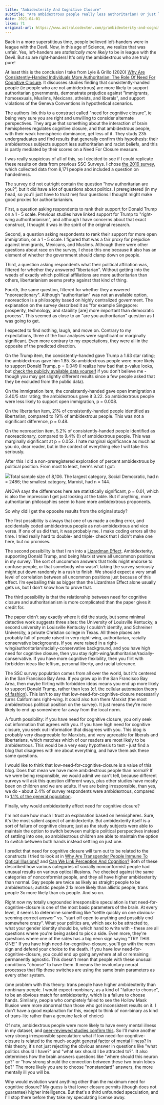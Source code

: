```yaml
---
title: "Ambidexterity And Cognitive Closure"
subtitle: "Are ambidextrous people really less authoritarian? Or just less conformist?"
date: 2021-04-01
likes: 71
original-url: https://www.astralcodexten.com/p/ambidexterity-and-cognitive-closure
---
```

Back in a more superstitious time, people believed left-handers were in league with the Devil. Now, in this age of Science, we realize that was unfair. Yes, left-handers are _statistically more likely_ to be in league with the Devil. But so are right-handers! It's only the ambidextrous who are truly pure!

At least this is the conclusion I take from Lyle & Grillo (2020) [Why Are Consistently-Handed Individuals More Authoritarian: The Role Of Need For Cognitive Closure](https://sci-hub.se/https://www.tandfonline.com/doi/abs/10.1080/1357650X.2020.1765791). It discusses studies finding that consistently-handed people (ie people who are not ambidextrous) are more likely to support authoritarian governments, demonstrate prejudice against "immigrants, homosexuals, Muslims, Mexicans, atheists, and liberals", and support violations of the Geneva Conventions in hypothetical scenarios.

The authors link this to a construct called "need for cognitive closure", ie being very sure you are right and unwilling to consider alternate perspectives. They argue that something about the interaction of brain hemispheres regulates cognitive closure, and that ambidextrous people, with their weak hemispheric dominance, get less of it. They study 235 undergraduates and find results that generally confirm this hypothesis: their ambidextrous subjects support less authoritarian and racist beliefs, and this is partly mediated by their scores on a Need For Closure measure.

I was really suspicious of all of this, so I decided to see if I could replicate these results on data from previous SSC Surveys. I chose [the 2019 survey](https://slatestarcodex.com/2019/01/13/ssc-survey-results-2019/), which collected data from 8,171 people and included a question on handedness. 

The survey did not outright contain the question "how authoritarian are you?", but it did have a lot of questions about politics. I preregistered (in my head, so you'll just have to trust me) four questions I thought might make good proxies for authoritarianism. 

First, a question asking respondents to rank their support for Donald Trump on a 1 - 5 scale. Previous studies have linked support for Trump to "right-wing authoritarianism", and although I have concerns about that exact construct, I thought it was in the spirit of the original research.

Second, a question asking respondents to rank their support for more open immigration, on a 1 - 5 scale. I figured that was a fair proxy for prejudice against immigrants, Mexicans, and Muslims. Although there were other questions about race on the survey, I chose this one because it also has an element of whether the government should clamp down on people.

Third, a question asking respondents what their political affiliation was, filtered for whether they answered "libertarian". Without getting into the weeds of exactly which political affiliations are more authoritarian than others, libertarianism seems pretty against that kind of thing.

Fourth, the same question, filtered for whether they answered "neoreactionary". Although "authoritarian" was not an available option, neoreaction is a philosophy based on highly centralized government. The explanation on the survey described it as "for example Singapore: prosperity, technology, and stability [are] more important than democratic process". This seemed as close to an "are you authoritarian" question as I was going to get.

I expected to find nothing, laugh, and move on. Contrary to my expectations, three of the four analyses were significant or marginally significant. Even more contrary to my expectations, they were all in the opposite of the predicted direction.

On the Trump item, the consistently-handed gave Trump a 1.63 star rating; the ambidextrous gave him 1.85. So ambidextrous people were more likely to support Donald Trump, p = 0.049 (I realize how bad that p-value looks, but [check the publicly available data yourself](https://slatestarcodex.com/2019/01/13/ssc-survey-results-2019/) if you don't believe me - though you may get slightly different results since a few people asked that they be excluded from the public data).

On the immigration item, the consistently-handed gave open immigration a 3.40/5 star rating; the ambidextrous gave it 3.22. So ambidextrous people were less likely to support open immigration, p = 0.008.

On the libertarian item, 21% of consistently-handed people identified as libertarian, compared to 19% of ambidextrous people. This was not a significant difference, p = 0.48.

On the neoreaction item, 5.2% of consistently-handed people identified as neoreactionary, compared to 9.4% (!) of ambidextrous people. This was marginally significant at p = 0.052. I hate marginal significance as much as you do, dear reader, but in the context of everything else I will take this seriously.

After this I did a non-preregistered exploration of percent ambidextrous by political position. From most to least, here's what I got:

[![](https://substackcdn.com/image/fetch/w_1456,c_limit,f_auto,q_auto:good,fl_progressive:steep/https%3A%2F%2Fbucketeer-e05bbc84-baa3-437e-9518-adb32be77984.s3.amazonaws.com%2Fpublic%2Fimages%2F9dba5be4-8af4-4d7b-9e59-48ea22732f8b_459x305.png)](https://substackcdn.com/image/fetch/f_auto,q_auto:good,fl_progressive:steep/https%3A%2F%2Fbucketeer-e05bbc84-baa3-437e-9518-adb32be77984.s3.amazonaws.com%2Fpublic%2Fimages%2F9dba5be4-8af4-4d7b-9e59-48ea22732f8b_459x305.png)Total sample size of 8,106. The largest category, Social Democratic, had n = 2486; the smallest category, Marxist, had n = 144.

ANOVA says the differences here are statistically significant, p = 0.01, which is also the impression I get just looking at the table. But if anything, more authoritarian philosophies seem to have more ambidextrous proponents. 

So why did I get the opposite results from the original study?

The first possibility is always that one of us made a coding error, and accidentally coded ambidextrous people as not-ambidextrous and vice versa. If one of us did that, it was probably me. I make coding errors all the time. I tried really hard to double- and triple- check that I didn't make one here, but no promises.

The second possibility is that I ran into a [Lizardman Effect](https://slatestarcodex.com/2013/04/12/noisy-poll-results-and-reptilian-muslim-climatologists-from-mars/). Ambidexterity, supporting Donald Trump, and being Marxist were all uncommon positions in my survey. The sort of uncommon answers that trolls might endorse to confuse people, or that somebody who wasn’t taking the survey seriously might put down randomly in a rush to finish. We should expect a very small level of correlation between all uncommon positions just because of this effect. I’m eyeballing this as bigger than the Lizardman Effect alone usually gets us, but I don’t know how to prove that.

The third possibility is that the relationship between need for cognitive closure and authoritarianism is more complicated than the paper gives it credit for.

The paper didn't say exactly where it did the study, but some minimal detective work suggests three sites: the University of Louisville Kentucky, a second university in Louisville Kentucky I couldn't identify, and Schreiner University, a private Christian college in Texas. All these places are probably full of people raised in very right-wing, authoritarian, racially conservative backgrounds. If you were raised in a right-wing/authoritarian/racially-conservative background, and you have high need for cognitive closure, then you stay right-wing/authoritarian/racially-conservative. If you have more cognitive flexibility, then you flirt with forbidden ideas like leftism, personal liberty, and racial tolerance.

The SSC survey population comes from all over the world, but it's centered in the San Francisco Bay Area. If you grow up in the San Francisco Bay Area, then maybe flirting with forbidden ideas means you end up more likely to support Donald Trump, rather than less (cf. [the cellular automaton theory of fashion](https://slatestarcodex.com/2014/04/22/right-is-the-new-left/)). This isn't to say that low-need-for-cognitive-closure necessarily turns Californians right-wing. It could also turn them Marxist (the most ambidextrous political position on the survey). It just means they're more likely to end up somewhere far away from the local norm.

A fourth possibility: if you have need for cognitive closure, you only seek out information that agrees with you. If you have high need for cognitive closure, you seek out information that disagrees with you. This blog is probably very disagreeable for Marxists, and very agreeable for liberals and libertarians, which matches which of our readers are most likely to be ambidextrous. This would be a very easy hypothesis to test - just find a blog that disagrees with me about everything, and have them ask these same questions.

I would like to think that low-need-for-cognitive-closure is a value of this blog. Does that mean we have more ambidextrous people than normal? If we were being responsible, we would admit we can't tell, because different surveys will ask this question different ways, plus other studies have mostly been on children and we are adults. If we are being irresponsible, than yes, we do - about 2.4% of survey respondents were ambidextrous, compared to [1.1% of the general population](https://www.sciencedaily.com/releases/2010/01/100125094511.htm).

Finally, why would ambidexterity affect need for cognitive closure? 

I'm not sure how much I trust an explanation based on hemispheres. Sure, it's the most salient aspect of ambidexterity. But ambidexterity itself is a sort of failure of cognitive closure; just as the study subjects were able to maintain the option to switch between multiple political perspectives instead of settling into one, so ambidextrous children are able to maintain the option to switch between both hands instead settling on just one.

I predict that need for cognitive closure will turn out to be related to the constructs I tried to look at in [Why Are Transgender People Immune To Optical Illusions?](https://slatestarcodex.com/2017/06/28/why-are-transgender-people-immune-to-optical-illusions/) and [Can We Link Perception And Cognition?](https://slatestarcodex.com/2017/07/14/can-we-link-perception-and-cognition/) Both of these described how various categories of socially nonconformist people had unusual results on various optical illusions. I've checked against the same categories of nonconformist people, and they all have higher ambidexterity than normal. Gay people are twice as likely as straight people to be ambidextrous; autistic people 2.1x more likely than allistic people; trans people 3x more likely than cis people. And so on.

Right now my totally ungrounded irresponsible speculation is that need-for-cognitive-closure is one of the most basic parameters of the brain. At every level, it seems to determine something like "settle quickly on one obvious-seeming correct answer" vs. "start off open to anything and possibly end somewhere crazy". What your politics are, which sex to be attracted to, what your gender identity should be, which hand to write with - these are all questions where you're being asked to pick a side. Even more, they're questions where one of the sides has a big neon sign saying "TRY THIS ONE!" If you have high need-for-cognitive-closure, you'll go with the neon sign and defend your choice to the death. If you have low need-for-cognitive-closure, you could end up going anywhere at all or remaining permanently agnostic. This doesn't mean that people with these unusual conditions "choose" to have them. It means the involuntary neural processes that flip these switches are using the same brain parameters as every other system.

(one problem with this theory: trans people have higher ambidexterity than nonbinary people. I would expect nonbinary, as a kind of "failure to choose", to be an obvious match for ambidexterity, which is a failure to choose hands. Similarly, people who completely failed to see the Hollow Mask Illusion were more abnormal than those who got inconsistent results on it. I don't have a good explanation for this, except to think of non-binary as kind of trans-lite rather than a genuine lack of choice)

Of note, ambidextrous people were more likely to have every mental illness in my dataset, and [peer-reviewed studies confirm this](https://www.sciencedaily.com/releases/2010/01/100125094511.htm). So I'll make another very strong irresponsible speculation: what if low need-for-cognitive-closure is related to the much-sought [general factor of mental illness](https://www.nature.com/articles/s41398-018-0217-4)? In this theory, it's not just rejecting the obvious answer in questions like "what politics should I have?" and "what sex should I be attracted to?". It also determines how the brain answers questions like "where should this neuron go?" or "how strong should the connection between these two brain lobes be?" The more likely you are to choose "nonstandard" answers, the more mentally ill you will be. 

Why would evolution want anything other than the maximum need for cognitive closure? My guess is that lower closure permits (though does not guarantee) higher intelligence. But that's a third unfounded speculation, and I'll stop there before they take my speculating license away.
